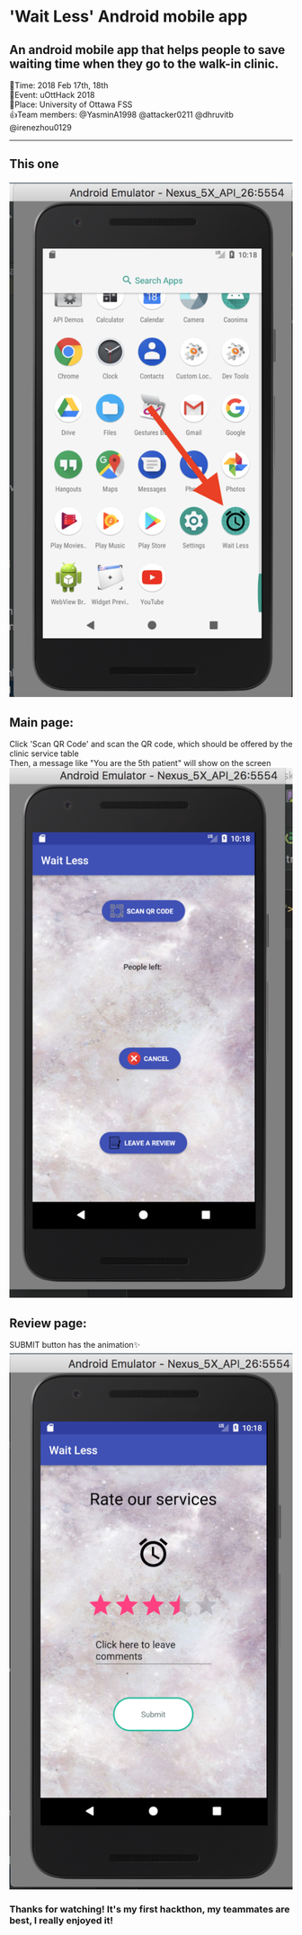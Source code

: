 # 'Wait Less' Android mobile app
An android mobile app that helps people to save waiting time when they go to the walk-in clinic.
---
:calendar:Time: 2018 Feb 17th, 18th <br/>
:balloon:Event: uOttHack 2018  <br/>
:school:Place: University of Ottawa FSS  <br/>
:+1:Team members: @YasminA1998 @attacker0211 @dhruvitb @irenezhou0129
___
## This one
![alt text](https://github.com/IreneZhou0129/waitingroom/blob/master/icon.png)
## Main page:
Click 'Scan QR Code' and scan the QR code, which should be offered by the clinic service table<br />
Then, a message like "You are the 5th patient" will show on the screen
![alt text](https://github.com/IreneZhou0129/waitingroom/blob/master/main_page.png)

## Review page:
SUBMIT button has the animation:sparkles:
![alt text](https://github.com/IreneZhou0129/waitingroom/blob/master/review_page.png)

### Thanks for watching! It's my first hackthon, my teammates are best, I really enjoyed it! 
